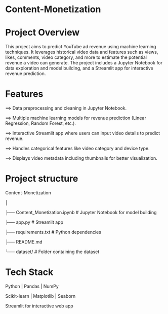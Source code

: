 # Content-Monetization

# Project Overview
This project aims to predict YouTube ad revenue using machine learning techniques. It leverages historical video data and features such as views, likes, comments, video category, and more to estimate the potential revenue a video can generate. The project includes a Jupyter Notebook for data exploration and model building, and a Streamlit app for interactive revenue prediction.

# Features 

==> Data preprocessing and cleaning in Jupyter Notebook.

==> Multiple machine learning models for revenue prediction (Linear Regression, Random Forest, etc.).

==> Interactive Streamlit app where users can input video details to predict revenue.

==> Handles categorical features like video category and device type.

==> Displays video metadata including thumbnails for better visualization.


# Project structure

Content-Monetization

│

├── Content_Monetization.ipynb   # Jupyter Notebook for model building

├── app.py                       # Streamlit app

├── requirements.txt             # Python dependencies

├── README.md

└── dataset/                     # Folder containing the dataset


# Tech Stack

Python | Pandas | NumPy

Scikit-learn | Matplotlib | Seaborn

Streamlit for interactive web app
